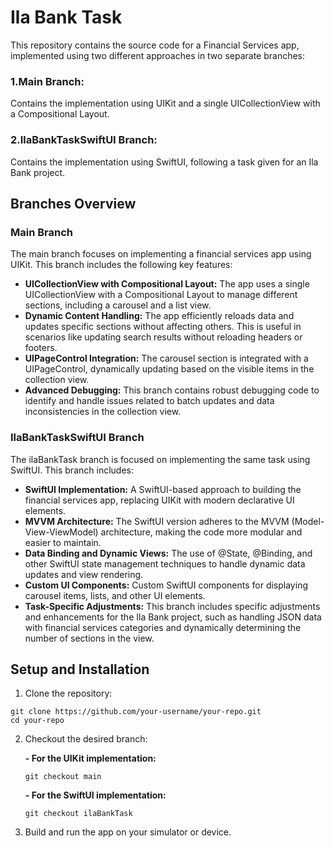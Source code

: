# Ila Bank Task
This repository contains the source code for a Financial Services app, implemented using two different approaches in two separate branches:

### 1.Main Branch: 
Contains the implementation using UIKit and a single UICollectionView with a Compositional Layout.
### 2.IlaBankTaskSwiftUI Branch: 
Contains the implementation using SwiftUI, following a task given for an Ila Bank project.

## Branches Overview
### Main Branch
The main branch focuses on implementing a financial services app using UIKit. This branch includes the following key features:

- **UICollectionView with Compositional Layout:** The app uses a single UICollectionView with a Compositional Layout to manage different sections, including a carousel and a list view.
- **Dynamic Content Handling:** The app efficiently reloads data and updates specific sections without affecting others. This is useful in scenarios like updating search results without reloading headers or footers.
- **UIPageControl Integration:** The carousel section is integrated with a UIPageControl, dynamically updating based on the visible items in the collection view.
- **Advanced Debugging:** This branch contains robust debugging code to identify and handle issues related to batch updates and data inconsistencies in the collection view.

### IlaBankTaskSwiftUI Branch
The ilaBankTask branch is focused on implementing the same task using SwiftUI. This branch includes:

- **SwiftUI Implementation:** A SwiftUI-based approach to building the financial services app, replacing UIKit with modern declarative UI elements.
- **MVVM Architecture:** The SwiftUI version adheres to the MVVM (Model-View-ViewModel) architecture, making the code more modular and easier to maintain.
- **Data Binding and Dynamic Views:** The use of @State, @Binding, and other SwiftUI state management techniques to handle dynamic data updates and view rendering.
- **Custom UI Components:** Custom SwiftUI components for displaying carousel items, lists, and other UI elements.
- **Task-Specific Adjustments:** This branch includes specific adjustments and enhancements for the Ila Bank project, such as handling JSON data with financial services categories and dynamically determining the number of sections in the view.

## Setup and Installation
1. Clone the repository:
```
git clone https://github.com/your-username/your-repo.git
cd your-repo
```
2. Checkout the desired branch:

	**- For the UIKit implementation:**
	```
	git checkout main
	```
	**- For the SwiftUI implementation:**
	```
	git checkout ilaBankTask
	```
3. Build and run the app on your simulator or device.

